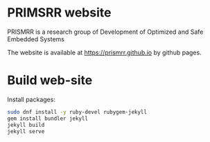 # PRIMSRR website

PRISMRR is a research group of Development of Optimized and Safe Embedded Systems

The website is available at https://prismrr.github.io by github pages.

# Build web-site

Install packages:
```bash
sudo dnf install -y ruby-devel rubygem-jekyll
gem install bundler jekyll
jekyll build
jekyll serve
```

